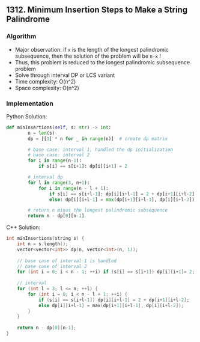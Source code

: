 ## 1312. Minimum Insertion Steps to Make a String Palindrome
### Algorithm
- Major observation: if `x` is the length of the longest palindromic subsequence, then the solution of the problem will be `n-x` !
- Thus, this problem is reduced to the longest palindromic subsequence problem
- Solve through interval DP or LCS variant
- Time complexity: O(n^2)
- Space complexity: O(n^2)
### Implementation
Python Solution:
```python
def minInsertions(self, s: str) -> int:
        n = len(s)
        dp = [[1] * n for _ in range(n)]  # create dp matrix

        # base case: interval 1, handled the dp initialization
        # base case: interval 2
        for i in range(n-1): 
            if s[i] == s[i+1]: dp[i][i+1] = 2

        # interval dp
        for l in range(3, n+1):
            for i in range(n - l + 1):
                if s[i] == s[i+l-1]: dp[i][i+l-1] = 2 + dp[i+1][i+l-2]
                else: dp[i][i+l-1] = max(dp[i+1][i+l-1], dp[i][i+l-2])

        # return n minus the longest palindromic subsequence
        return n - dp[0][n-1]
```
C++ Solution:
```cpp
int minInsertions(string s) {
    int n = s.length();
    vector<vector<int>> dp(n, vector<int>(n, 1));
    
    // base case of interval 1 is handled
    // base case of interval 2
    for (int i = 0; i < n - 1; ++i) if (s[i] == s[i+1]) dp[i][i+1]= 2;
    
    // interval
    for (int l = 3; l <= n; ++l) {
        for (int i = 0; i < n - l + 1; ++i) {
            if (s[i] == s[i+l-1]) dp[i][i+l-1] = 2 + dp[i+1][i+l-2];
            else dp[i][i+l-1] = max(dp[i+1][i+l-1], dp[i][i+l-2]);
        }
    }
                                
    return n - dp[0][n-1];
}
```